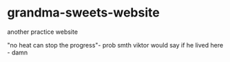 # grandma-sweets-website
another practice website

"no heat can stop the progress"- prob smth viktor would say if he lived here - damn
